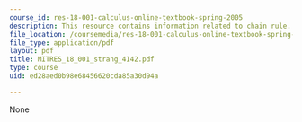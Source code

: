 ```yaml
---
course_id: res-18-001-calculus-online-textbook-spring-2005
description: This resource contains information related to chain rule.
file_location: /coursemedia/res-18-001-calculus-online-textbook-spring-2005/ed28aed0b98e68456620cda85a30d94a_MITRES_18_001_strang_4142.pdf
file_type: application/pdf
layout: pdf
title: MITRES_18_001_strang_4142.pdf
type: course
uid: ed28aed0b98e68456620cda85a30d94a

---
```

None